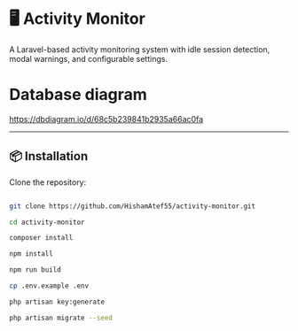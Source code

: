 # 🖥️ Activity Monitor

A Laravel-based activity monitoring system with idle session detection, modal warnings, and configurable settings.

# Database diagram

https://dbdiagram.io/d/68c5b239841b2935a66ac0fa

---

## 📦 Installation

Clone the repository:

```bash

git clone https://github.com/HishamAtef55/activity-monitor.git

cd activity-monitor

composer install

npm install

npm run build

cp .env.example .env

php artisan key:generate

php artisan migrate --seed
